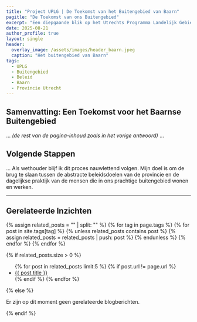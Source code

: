 ```yaml
---
title: "Project UPLG | De Toekomst van het Buitengebied van Baarn"
pagitle: "De Toekomst van ons Buitengebied"
excerpt: "Een diepgaande blik op het Utrechts Programma Landelijk Gebied (UPLG) en wat dit betekent voor de natuur, het water en de landbouw in Baarn."
date: 2025-08-21
author_profile: true
layout: single
header:
  overlay_image: /assets/images/header_baarn.jpeg
  caption: "Het buitengebied van Baarn"
tags:
  - UPLG
  - Buitengebied
  - Beleid
  - Baarn
  - Provincie Utrecht
---
```


## Samenvatting: Een Toekomst voor het Baarnse Buitengebied
...
*(de rest van de pagina-inhoud zoals in het vorige antwoord)*
...

## Volgende Stappen
...
Als wethouder blijf ik dit proces nauwlettend volgen. Mijn doel is om de brug te slaan tussen de abstracte beleidsdoelen van de provincie en de dagelijkse praktijk van de mensen die in ons prachtige buitengebied wonen en werken.

---

## Gerelateerde Inzichten

{% assign related_posts = "" | split: "" %}
{% for tag in page.tags %}
  {% for post in site.tags[tag] %}
    {% unless related_posts contains post %}
      {% assign related_posts = related_posts | push: post %}
    {% endunless %}
  {% endfor %}
{% endfor %}

{% if related_posts.size > 0 %}
  <ul>
  {% for post in related_posts limit:5 %}
    {% if post.url != page.url %}
      <li><a href="{{ post.url | relative_url }}" rel="permalink">{{ post.title }}</a></li>
    {% endif %}
  {% endfor %}
  </ul>
{% else %}
  <p>Er zijn op dit moment geen gerelateerde blogberichten.</p>
{% endif %}
